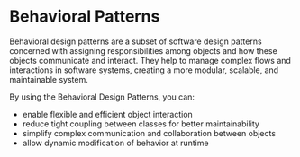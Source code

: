 # Behavioral Patterns

Behavioral design patterns are a subset of software design patterns concerned with assigning responsibilities among objects and how these objects communicate and interact. They help to manage complex flows and interactions in software systems, creating a more modular, scalable, and maintainable system.

By using the Behavioral Design Patterns, you can:

* enable flexible and efficient object interaction
* reduce tight coupling between classes for better maintainability
* simplify complex communication and collaboration between objects
* allow dynamic modification of behavior at runtime

